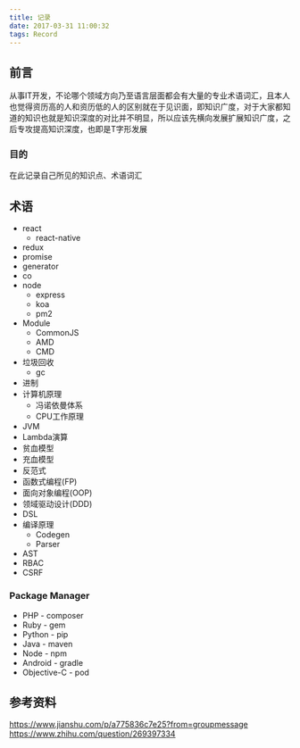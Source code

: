 ```yaml
---
title: 记录
date: 2017-03-31 11:00:32
tags: Record
---
```


## 前言
从事IT开发，不论哪个领域方向乃至语言层面都会有大量的专业术语词汇，且本人也觉得资历高的人和资历低的人的区别就在于见识面，即知识广度，对于大家都知道的知识也就是知识深度的对比并不明显，所以应该先横向发展扩展知识广度，之后专攻提高知识深度，也即是T字形发展

### 目的
在此记录自己所见的知识点、术语词汇

## 术语
- react
    + react-native
- redux
- promise
- generator
- co
- node
    + express
    + koa
    + pm2
- Module
    + CommonJS
    + AMD
    + CMD
- 垃圾回收
    + gc
- 进制
- 计算机原理
    - 冯诺依曼体系
    - CPU工作原理
- JVM
- Lambda演算
- 贫血模型
- 充血模型
- 反范式
- 函数式编程(FP)
- 面向对象编程(OOP)
- 领域驱动设计(DDD)
- DSL
- 编译原理
    + Codegen
    + Parser
- AST
- RBAC
- CSRF


### Package Manager
- PHP - composer
- Ruby - gem
- Python - pip
- Java - maven
- Node - npm
- Android - gradle
- Objective-C - pod


## 参考资料
https://www.jianshu.com/p/a775836c7e25?from=groupmessage
https://www.zhihu.com/question/269397334
